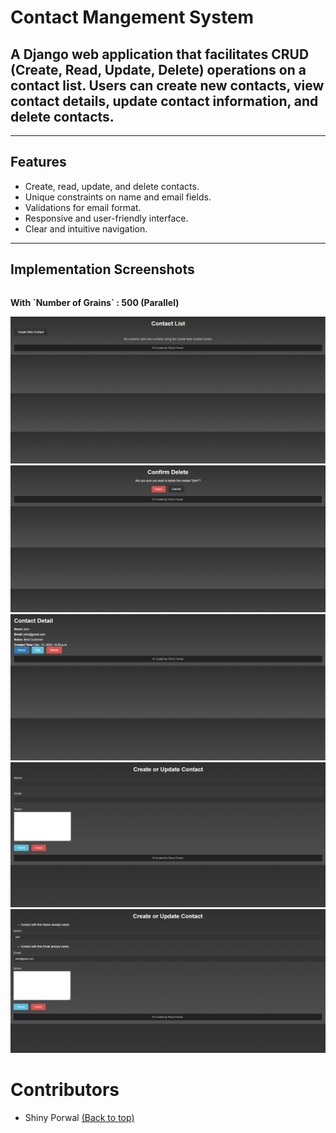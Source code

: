 # Contact Mangement System

## A Django web application that facilitates CRUD (Create, Read, Update, Delete) operations on a contact list. Users can create new contacts, view contact details, update contact information, and delete contacts.

---

## Features
- Create, read, update, and delete contacts.
- Unique constraints on name and email fields.
- Validations for email format.
- Responsive and user-friendly interface.
- Clear and intuitive navigation.

---


## Implementation Screenshots


<div style="display:flex; justify-content: space-between;">
  <div>
    <p><strong> With `Number of Grains` : 500 (Parallel)</strong></p>
    <img src="assets/homePage.png" />
    <img src="assets/confirmDelete.png" />
    <img src="assets/contactDetail.png"/>
    <img src="assets/createUpdate.png" />
    <img src="assets/userExists.png" />
  </div>
</div>
  
  

# Contributors

- Shiny Porwal
[(Back to top)](#contact-management-system)

